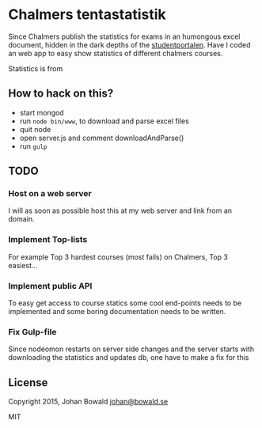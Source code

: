 Chalmers tentastatistik
=======================

Since Chalmers publish the statistics for exams in an humongous excel document, hidden in the dark depths of the [studentportalen](https://student.portal.chalmers.se/sv/chalmersstudier/minkursinformation/Sidor/min-kursinformation.aspx).
Have I coded an web app to easy show statistics of different chalmers courses.

Statistics is from


How to hack on this?
--------------------
- start mongod
- run ```node bin/www```, to download and parse excel files
- quit node
- open server.js and comment downloadAndParse()
- run ```gulp```

TODO
-------

### Host on a web server
I will as soon as possible host this at my web server and link from an domain.

### Implement  Top-lists
For example Top 3 hardest courses (most fails) on Chalmers, Top 3 easiest...

### Implement public API
To easy get access to course statics some cool end-points needs to be implemented and some boring documentation needs to be written.

### Fix Gulp-file
Since nodeomon restarts on server side changes and the server starts with downloading the statistics and updates db, one have to make a fix for this

License
-------

Copyright 2015, Johan Bowald  <johan@bowald.se>

MIT
